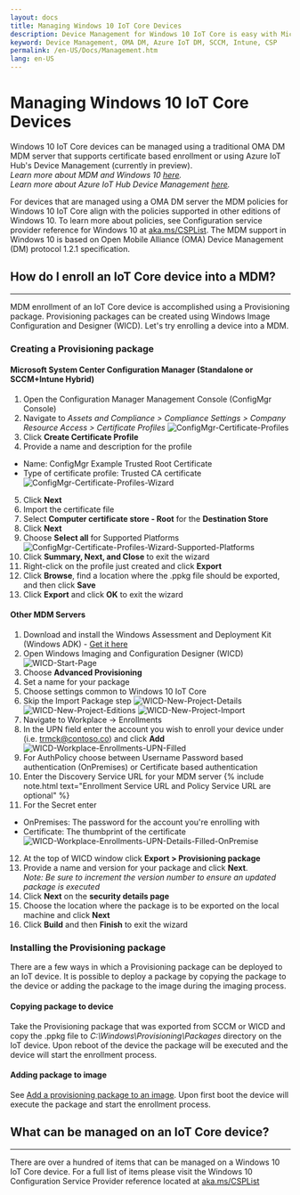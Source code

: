 ```yaml
---
layout: docs
title: Managing Windows 10 IoT Core Devices
description: Device Management for Windows 10 IoT Core is easy with Microsoft. Learn how the Universal Windows Platform makes it easy to use your favorite tools to also manage your IoT devices.
keyword: Device Management, OMA DM, Azure IoT DM, SCCM, Intune, CSP
permalink: /en-US/Docs/Management.htm
lang: en-US
---
```


# Managing Windows 10 IoT Core Devices

Windows 10 IoT Core devices can be managed using a traditional OMA DM MDM server that supports certificate based enrollment or using Azure IoT Hub's Device Management (currently in preview).  
 _Learn more about MDM and Windows 10 <a href="https://msdn.microsoft.com/library/windows/hardware/dn914769(v=vs.85).aspx" target="_blank">here</a>._  
 _Learn more about Azure IoT Hub Device Management <a href="https://azure.microsoft.com/en-us/documentation/articles/iot-hub-device-management-overview/" target="_blank">here</a>._  

For devices that are managed using a OMA DM server the MDM policies for Windows 10 IoT Core align with the policies supported in other editions of Windows 10. To learn more about policies, see Configuration service provider reference for Windows 10 at <a href="https://aka.ms/csplist" target="_blank">aka.ms/CSPList</a>. The MDM support in Windows 10 is based on Open Mobile Alliance (OMA) Device Management (DM) protocol 1.2.1 specification.

## How do I enroll an IoT Core device into a MDM?
___
MDM enrollment of an IoT Core device is accomplished using a Provisioning package. Provisioning packages can be created using Windows Image Configuration and Designer (WICD). Let's try enrolling a device into a MDM.

### Creating a Provisioning package
#### Microsoft System Center Configuration Manager (Standalone or SCCM+Intune Hybrid)
1. Open the Configuration Manager Management Console (ConfigMgr Console)
2. Navigate to _Assets and Compliance > Compliance Settings > Company Resource Access > Certificate Profiles_
![ConfigMgr-Certificate-Profiles]
3. Click **Create Certificate Profile**
4. Provide a name and description for the profile
- Name: ConfigMgr Example Trusted Root Certificate
- Type of certificate profile: Trusted CA certificate  
![ConfigMgr-Certificate-Profiles-Wizard]
5. Click **Next**
6. Import the certificate file
7. Select **Computer certificate store - Root** for the **Destination Store**
8. Click **Next**
9. Choose **Select all** for Supported Platforms
![ConfigMgr-Certificate-Profiles-Wizard-Supported-Platforms]
10. Click **Summary, Next, and Close** to exit the wizard
11. Right-click on the profile just created and click **Export**
12. Click **Browse**, find a location where the .ppkg file should be exported, and then click **Save**
13. Click **Export** and click **OK** to exit the wizard

#### Other MDM Servers
1. Download and install the Windows Assessment and Deployment Kit (Windows ADK) - <a href="https://developer.microsoft.com/en-us/windows/hardware/windows-assessment-deployment-kit" target="_blank">Get it here</a>
2. Open Windows Imaging and Configuration Designer (WICD)
![WICD-Start-Page]
3. Choose **Advanced Provisioning**
4. Set a name for your package
5. Choose settings common to Windows 10 IoT Core
6. Skip the Import Package step
![WICD-New-Project-Details] ![WICD-New-Project-Editions] ![WICD-New-Project-Import]
7. Navigate to Workplace -> Enrollments
8. In the UPN field enter the account you wish to enroll your device under (i.e. trmck@contoso.co) and click **Add**
![WICD-Workplace-Enrollments-UPN-Filled]
9. For AuthPolicy choose between Username Password based authentication (OnPremises) or Certificate based authentication
10. Enter the Discovery Service URL for your MDM server {% include note.html text="Enrollment Service URL and Policy Service URL are optional" %}
11. For the Secret enter  
- OnPremises: The password for the account you're enrolling with  
- Certificate: The thumbprint of the certificate
![WICD-Workplace-Enrollments-UPN-Details-Filled-OnPremise]  
12. At the top of WICD window click **Export > Provisioning package**
13. Provide a name and version for your package and click **Next**.   
_Note: Be sure to increment the version number to ensure an updated package is executed_
14. Click **Next** on the **security details page**
15. Choose the location where the package is to be exported on the local machine and click **Next**
16. Click **Build** and then **Finish** to exit the wizard

### Installing the Provisioning package
There are a few ways in which a Provisioning package can be deployed to an IoT device. It is possible to deploy a package by copying the package to the device or adding the package to the image during the imaging process.
#### Copying package to device
Take the Provisioning package that was exported from SCCM or WICD and copy the .ppkg file to _C:\Windows\Provisioning\Packages_ directory on the IoT device. Upon reboot of the device the package will be executed and the device will start the enrollment process.
#### Adding package to image
See [Add a provisioning package to an image](https://msdn.microsoft.com/en-us/windows/hardware/commercialize/manufacture/iot/add-a-provisioning-package-to-an-image). Upon first boot the device will execute the package and start the enrollment process.
## What can be managed on an IoT Core device?
___
There are over a hundred of items that can be managed on a Windows 10 IoT Core device. For a full list of items please visit the Windows 10 Configuration Service Provider reference located at <a href="https://aka.ms/CSPList" target="_blank">aka.ms/CSPList</a>

[ConfigMgr-Certificate-Profiles]: /content/Resources/images/Management/ConfigMgr-Certificate-Profiles.PNG "SCCM Certificate Profiles"
[ConfigMgr-Certificate-Profiles-Wizard]: /content/Resources/images/Management/ConfigMgr-Certificate-Profiles-Wizard.PNG "Create Certificate Profile Wizard"
[ConfigMgr-Certificate-Profiles-Wizard-Supported-Platforms]: /content/Resources/images/Management/ConfigMgr-Certificate-Profiles-Wizard-Supported-Platforms.PNG "Create Certificate Profile Wizard - Supported Platforms"
[WICD-Start-Page]: /content/Resources/images/Management/WICD-Start-Page.PNG "Windows Imaging and Configuration Designer (WICD)"
[WICD-New-Project-Details]: /content/Resources/images/Management/WICD-Advanced-Provisioning-New-Project-Details.PNG "WICD New Project Details"
[WICD-New-Project-Editions]: /content/Resources/images/Management/WICD-Advanced-Provisioning-New-Project-Editions.PNG "WICD New Project Edition Settings"
[WICD-New-Project-Import]: /content/Resources/images/Management/WICD-Advanced-Provisioning-New-Project-Import.PNG "Figure 2"
[WICD-Workplace-Enrollments-UPN]: /content/Resources/images/Management/WICD-Workplace-Enrollments-UPN.PNG "Workplace Enrollments"
[WICD-Workplace-Enrollments-UPN-Filled]: /content/Resources/images/Management/WICD-Workplace-Enrollments-UPN-Filled.PNG "Figure 2"
[WICD-Workplace-Enrollments-UPN-Details-Filled-OnPremise]: /content/Resources/images/Management/WICD-Workplace-Enrollments-UPN-Details-Filled-Premise.PNG "Figure 2"

<!--/content/Resources/images/Management/.PNG "Caption"-->
